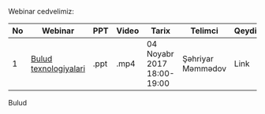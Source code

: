 Webinar cedvelimiz:

|No| Webinar | PPT|Video |Tarix|Telimci|Qeydiyyat|
|------|----------------------|---------|---|--------|------|----|
|1| [Bulud texnologiyalari](#Bulud) |.ppt|.mp4|04 Noyabr 2017 18:00-19:00|Şəhriyar Məmmədov|Link|


Bulud
